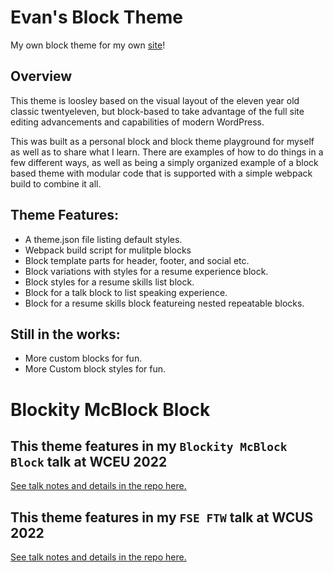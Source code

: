 # Evan's Block Theme
My own block theme for my own [site](https://evanmullins.com)!

## Overview
This theme is loosley based on the visual layout of the eleven year old classic twentyeleven, but block-based to take advantage of the full site editing advancements and capabilities of modern WordPress.

This was built as a personal block and block theme playground for myself as well as to share what I learn. There are examples of how to do things in a few different ways, as well as being a simply organized example of a block based theme with modular code that is supported with a simple webpack build to combine it all. 

## Theme Features:
- A theme.json file listing default styles. 
- Webpack build script for mulitple blocks
- Block template parts for header, footer, and social etc.
- Block variations with styles for a resume experience block.
- Block styles for a resume skills list block.
- Block for a talk block to list speaking experience.
- Block for a resume skills block featureing nested repeatable blocks.

## Still in the works:
- More custom blocks for fun.
- More Custom block styles for fun.

# Blockity McBlock Block
## This theme features in my `Blockity McBlock Block` talk at WCEU 2022
[See talk notes and details in the repo here.](docs/talk-blockity/index.md)
## This theme features in my `FSE FTW` talk at WCUS 2022
[See talk notes and details in the repo here.](docs/talk-fse-ftw/index.md)